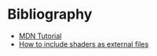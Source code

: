 # Bibliography

- [MDN Tutorial](https://developer.mozilla.org/en-US/docs/Web/API/WebGL_API/Tutorial)
- [How to include shaders as external files](https://stackoverflow.com/questions/53336342/how-to-include-shaders-as-external-files)
